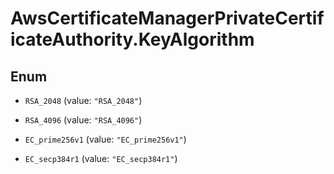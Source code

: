 # AwsCertificateManagerPrivateCertificateAuthority.KeyAlgorithm

## Enum


* `RSA_2048` (value: `"RSA_2048"`)

* `RSA_4096` (value: `"RSA_4096"`)

* `EC_prime256v1` (value: `"EC_prime256v1"`)

* `EC_secp384r1` (value: `"EC_secp384r1"`)



